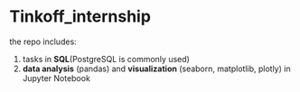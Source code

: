 # Tinkoff_internship
the repo includes:
1. tasks in **SQL**(PostgreSQL is commonly used)
2. **data analysis** (pandas) and **visualization** (seaborn, matplotlib, plotly) in Jupyter Notebook
